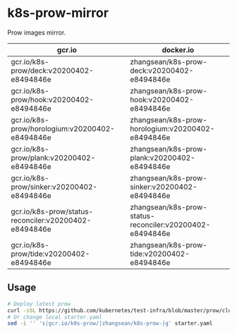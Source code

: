 # k8s-prow-mirror

Prow images mirror.

gcr.io | docker.io
---|---
gcr.io/k8s-prow/deck:v20200402-e8494846e | zhangsean/k8s-prow-deck:v20200402-e8494846e
gcr.io/k8s-prow/hook:v20200402-e8494846e | zhangsean/k8s-prow-hook:v20200402-e8494846e
gcr.io/k8s-prow/horologium:v20200402-e8494846e | zhangsean/k8s-prow-horologium:v20200402-e8494846e
gcr.io/k8s-prow/plank:v20200402-e8494846e | zhangsean/k8s-prow-plank:v20200402-e8494846e
gcr.io/k8s-prow/sinker:v20200402-e8494846e | zhangsean/k8s-prow-sinker:v20200402-e8494846e
gcr.io/k8s-prow/status-reconciler:v20200402-e8494846e | zhangsean/k8s-prow-status-reconciler:v20200402-e8494846e
gcr.io/k8s-prow/tide:v20200402-e8494846e | zhangsean/k8s-prow-tide:v20200402-e8494846e

## Usage

```bash
# Deploy latest prow
curl -sSL https://github.com/kubernetes/test-infra/blob/master/prow/cluster/starter.yaml?raw= | sed 's|gcr.io/k8s-prow/|zhangsean/k8s-prow-|g' | kubectl apply -f -
# Or change local starter.yaml
sed -i '' 's|gcr.io/k8s-prow/|zhangsean/k8s-prow-|g' starter.yaml
```
